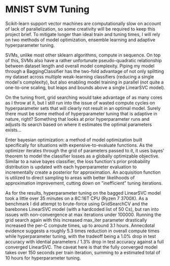 # MNIST SVM Tuning

Scikit-learn support vector machines are computationally slow on account of lack of parallelization, so some creativity will be required to keep this project brief. To mitigate longer than ideal train and tuning times, I will rely on two methods of model optimization, ensemble learning and adaptive hyperparameter tuning.

SVMs, unlike most other sklearn algorithms, compute in sequence. On top of this, SVMs also have a rather unfortunate pseudo-quadratic relationship between dataset length and overall model complexity. Piping my model through a BaggingClassifier has the two-fold advantage of not only splitting my dataset across multiple weak-learning classifiers (reducing a single model's complexity), but also enabling model training in parallel (not quite a one-to-one scaling, but leaps and bounds above a single LinearSVC model).

On the tuning front, grid searching would take advantage of as many cores as I throw at it, but I still run into the issue of wasted compute cycles on hyperparameter sets that will clearly not result in an optimal model. Surely there must be some method of hyperparameter tuning that is adaptive in nature, right? Something that looks at prior hyperparameter runs and adjusts its search based on where it estimates the optimal parameters exists...

Enter bayesian optimization: a method of model optimization built specifically for situations with expensive-to-evaluate functions. As the optimizer iterates through the grid of parameters passed to it, it uses bayes' theorem to model the classifier losses as a globally optimizable objective. Similar to a naive bayes classifier, the loss function's prior probability distribution is updated with each hyperparameter evaluation to incrementally create a posterior for approximation. An acquisition function is utilized to direct sampling to areas with better likelihoods of approximation improvement, cutting down on "inefficient" tuning iterations.

As for the results, hyperparameter tuning on the bagged LinearSVC model took a little over 35 minutes on a 8C:16T CPU (Ryzen 7 3700X). As a benchmark I did attempt to brute-force using GridSearchCV and the barebones LinearSVC model (with a hardcoded list of 50 Cs), but ran into issues with non-convergence at max iterations under 100000. Running the grid search again with this increased max_iter parameter drastically increased the per-C compute times, up to around 3.1 hours. Annecdotal evidence suggests a roughly 5.3 times reduction in overall compute times while hyperparameter tuning, with the tradeoff being a 1.0% drop in test accuracy with idential parameters / 1.3% drop in test accuracy against a full converged LinearSVC. The caveat here is that the fully converged model takes over 150 seconds per train iteration, summing to a estimated total of 10 hours for hyperparameter tuning.
